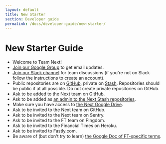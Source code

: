 ```yaml
---
layout: default
title: New Starter
section: Developer guide
permalink: /docs/developer-guide/new-starter/
---
```


# New Starter Guide

- Welcome to Team Next!
- [Join our Google Group](https://groups.google.com/a/ft.com/forum/#!forum/next.team) to get email updates.
- [Join our Slack channel](https://financialtimes.slack.com/messages/ft-next/) for team discussions (if you're not on Slack follow the instructions to create an account).
- Public repositories are on [GitHub](https://github.com/Financial-Times/), private on [Stash](http://git.svc.ft.com/projects/NEXT).  Repositories should be public if at all possible.  Do not create private repositories on GitHub.
- Ask to be added to the Next team on GitHub.
- Ask to be added as [an admin to the Next Stash repositories](http://git.svc.ft.com/plugins/servlet/projectpermissions/NEXT).
- Make sure you have access to [the Next Google Drive](https://drive.google.com/open?id=0B0DDxFh3ZO93T3VYbkZVZnNEQk0&authuser=1).
- Ask to be invited to the Next team on GitHub.
- Ask to be invited to the Next team on Sentry.
- Ask to be invited to the FT team on Pingdom.
- Ask to be invited to the Financial Times on Heroku.
- Ask to be invited to Fastly.com.
- Be aware of (but don't try to learn) [the Google Doc of FT-specific terms](https://docs.google.com/a/ft.com/spreadsheet/ccc?key=0AlHku4bDWky2dDZraDlKNzhOY1JDZzM5Mk5COGs5MFE#gid=0).
